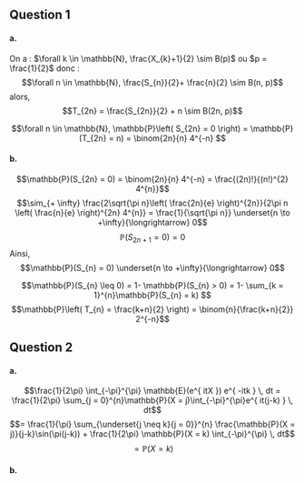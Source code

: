 ## Question 1
#### a.
On a : $\forall k \in \mathbb{N}, \frac{X_{k}+1}{2} \sim B(p)$ ou $p = \frac{1}{2}$ donc :
$$\forall n \in \mathbb{N}, \frac{S_{n}}{2}+ \frac{n}{2} \sim B(n, p)$$
alors, 
$$T_{2n} = \frac{S_{2n}}{2} + n \sim B(2n, p)$$

$$\forall n \in \mathbb{N}, \mathbb{P}\left( S_{2n} = 0 \right) = \mathbb{P}(T_{2n} = n) = \binom{2n}{n} 4^{-n} $$

#### b.
$$\mathbb{P}(S_{2n} = 0) = \binom{2n}{n} 4^{-n} = \frac{(2n)!}{(n!)^{2} 4^{n}}$$
$$\sim_{+ \infty} \frac{2\sqrt{\pi n}\left( \frac{2n}{e} \right)^{2n}}{2\pi n \left( \frac{n}{e} \right)^{2n} 4^{n}} = \frac{1}{\sqrt{\pi n}} \underset{n \to +\infty}{\longrightarrow} 0$$
$$\mathbb{P}(S_{2n+1} = 0) = 0$$
Ainsi, 
$$\mathbb{P}(S_{n} = 0) \underset{n \to +\infty}{\longrightarrow} 0$$

$$\mathbb{P}(S_{n} \leq 0) = 1- \mathbb{P}(S_{n} > 0) = 1- \sum_{k = 1}^{n}\mathbb{P}(S_{n} = k)  $$
$$\mathbb{P}\left( T_{n} = \frac{k+n}{2} \right) = \binom{n}{\frac{k+n}{2}} 2^{-n}$$

## Question 2
#### a.
$$\frac{1}{2\pi} \int_{-\pi}^{\pi} \mathbb{E}(e^{ itX }) e^{ -itk } \, dt = \frac{1}{2\pi}  \sum_{j = 0}^{n}\mathbb{P}(X = j)\int_{-\pi}^{\pi}e^{ it(j-k) } \, dt$$
$$= \frac{1}{\pi} \sum_{\underset{j \neq k}{j = 0}}^{n} \frac{\mathbb{P}(X = j)}{j-k}\sin(\pi(j-k)) + \frac{1}{2\pi} \mathbb{P}(X = k) \int_{-\pi}^{\pi}  \, dt$$
$$= \mathbb{P}(X = k)$$

#### b.
$$$$